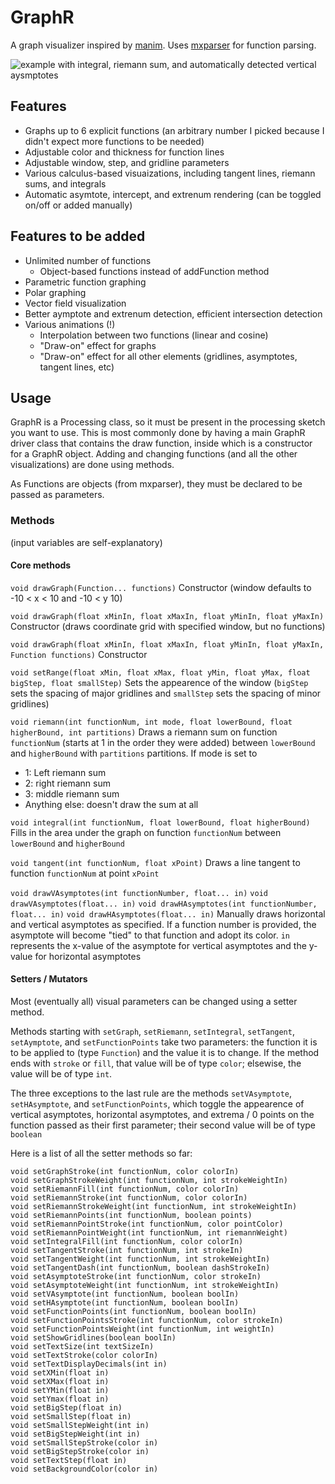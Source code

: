 # GraphR

A graph visualizer inspired by [manim](https://github.com/3b1b/manim). Uses [mxparser](https://github.com/mariuszgromada/MathParser.org-mXparser) for function parsing.

![example with integral, riemann sum, and automatically detected vertical aysmptotes](https://user-images.githubusercontent.com/42624568/115458287-c5e91600-a1e2-11eb-845d-60f1d342784d.png)

## Features

- Graphs up to 6 explicit functions (an arbitrary number I picked because I didn't expect more functions to be needed)
- Adjustable color and thickness for function lines
- Adjustable window, step, and gridline parameters
- Various calculus-based visuaizations, including tangent lines, riemann sums, and integrals
- Automatic asymtote, intercept, and extrenum rendering (can be toggled on/off or added manually)


## Features to be added

- Unlimited number of functions
  - Object-based functions instead of addFunction method
- Parametric function graphing
- Polar graphing
- Vector field visualization
- Better aymptote and extrenum detection, efficient intersection detection
- Various animations (!)
  - Interpolation between two functions (linear and cosine)
  - "Draw-on" effect for graphs
  - "Draw-on" effect for all other elements (gridlines, asymptotes, tangent lines, etc)

## Usage

GraphR is a Processing class, so it must be present in the processing sketch you want to use. This is most commonly done by having a main GraphR driver class that contains the draw function, inside which is a constructor for a GraphR object. Adding and changing functions (and all the other visualizations) are done using methods.

As Functions are objects (from mxparser), they must be declared to be passed as parameters.

### Methods
(input variables are self-explanatory)

#### Core methods

`void drawGraph(Function... functions)`
Constructor (window defaults to -10 < x < 10 and -10 < y 10)

`void drawGraph(float xMinIn, float xMaxIn, float yMinIn, float yMaxIn)`
Constructor (draws coordinate grid with specified window, but no functions)

`void drawGraph(float xMinIn, float xMaxIn, float yMinIn, float yMaxIn, Function functions)`
Constructor

`void setRange(float xMin, float xMax, float yMin, float yMax, float bigStep, float smallStep)`
Sets the appearence of the window (`bigStep` sets the spacing of major gridlines and `smallStep` sets the spacing of minor gridlines)
  
`void riemann(int functionNum, int mode, float lowerBound, float higherBound, int partitions)`
Draws a riemann sum on function `functionNum` (starts at 1 in the order they were added) between `lowerBound` and `higherBound` with `partitions` partitions. If mode is set to
- 1: Left riemann sum
- 2: right riemann sum
- 3: middle riemann sum
- Anything else: doesn't draw the sum at all

`void integral(int functionNum, float lowerBound, float higherBound)`
Fills in the area under the graph on function `functionNum` between `lowerBound` and `higherBound`

`void tangent(int functionNum, float xPoint)`
Draws a line tangent to function `functionNum` at point `xPoint`

`void drawVAsymptotes(int functionNumber, float... in)`
`void drawVAsymptotes(float... in)`
`void drawHAsymptotes(int functionNumber, float... in)`
`void drawHAsymptotes(float... in)`
Manually draws horizontal and vertical asymptotes as specified. If a function number is provided, the asymptote will become "tied" to that function and adopt its color. `in` represents the x-value of the asymptote for vertical asymptotes and the y-value for horizontal asymptotes

#### Setters / Mutators

Most (eventually all) visual parameters can be changed using a setter method. 

Methods starting with `setGraph`, `setRiemann`, `setIntegral`, `setTangent`, `setAymptote`, and `setFunctionPoints` take two parameters: the function it is to be applied to (type `Function`) and the value it is to change. If the method ends with `stroke` or `fill`, that value will be of type `color`; elsewise, the value will be of type `int`.

The three exceptions to the last rule are the methods `setVAsymptote`, `setHAsymptote`, and `setFunctionPoints`, which toggle the appearence of vertical asymptotes, horizontal asymptotes, and extrema / 0 points on the function passed as their first parameter; their second value will be of type `boolean`

Here is a list of all the setter methods so far:
```
void setGraphStroke(int functionNum, color colorIn)
void setGraphStrokeWeight(int functionNum, int strokeWeightIn)
void setRiemannFill(int functionNum, color colorIn)
void setRiemannStroke(int functionNum, color colorIn)
void setRiemannStrokeWeight(int functionNum, int strokeWeightIn)
void setRiemannPoints(int functionNum, boolean points)
void setRiemannPointStroke(int functionNum, color pointColor)
void setRiemannPointWeight(int functionNum, int riemannWeight)
void setIntegralFill(int functionNum, color colorIn)
void setTangentStroke(int functionNum, int strokeIn)
void setTangentWeight(int functionNum, int strokeWeightIn)
void setTangentDash(int functionNum, boolean dashStrokeIn)
void setAsymptoteStroke(int functionNum, color strokeIn)
void setAsymptoteWeight(int functionNum, int strokeWeightIn)
void setVAsymptote(int functionNum, boolean boolIn)
void setHAsymptote(int functionNum, boolean boolIn)
void setFunctionPoints(int functionNum, boolean boolIn)
void setFunctionPointsStroke(int functionNum, color strokeIn)
void setFunctionPointsWeight(int functionNum, int weightIn)
void setShowGridlines(boolean boolIn)
void setTextSize(int textSizeIn)
void setTextStroke(color colorIn)
void setTextDisplayDecimals(int in)
void setXMin(float in)
void setXMax(float in)
void setYMin(float in)
void setYmax(float in)
void setBigStep(float in)
void setSmallStep(float in)
void setSmallStepWeight(int in)
void setBigStepWeight(int in)
void setSmallStepStroke(color in)
void setBigStepStroke(color in)
void setTextStep(float in)
void setBackgroundColor(color in)
```
